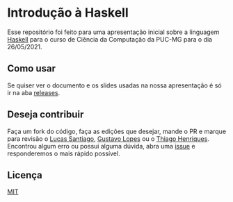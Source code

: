 # Introdução à Haskell

Esse repositório foi feito para uma apresentação inicial sobre a linguagem [Haskell](https://www.haskell.org/) para o curso de Ciência da Computação da PUC-MG para o dia 26/05/2021.

## Como usar

Se quiser ver o documento e os slides usadas na nossa apresentação é só ir na aba [releases](https://github.com/Trees-Over-The-Lake/Introducao-Haskell/releases/download/1.0/Haskell.pdf).

## Deseja contribuir
Faça um fork do código, faça as edições que desejar, mande o PR e marque para revisão o [Lucas Santiago](https://github.com/lusantisuper), [Gustavo Lopes](https://github.com/MysteRys337) ou o [Thiago Henriques](https://github.com/ThiagoHN). Encontrou algum erro ou possui alguma dúvida, abra uma [issue](https://github.com/Trees-Over-The-Lake/Introducao-Haskell/issues) e responderemos o mais rápido possível.

## Licença
[MIT](https://choosealicense.com/licenses/mit/)
